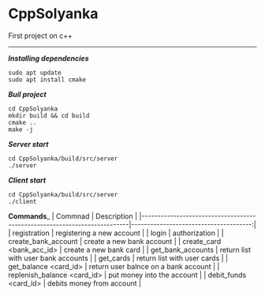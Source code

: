# CppSolyanka
First project on c++

---

___Installing dependencies___
```
sudo apt update
sudo apt install cmake
```

___Buil project___
```
cd CppSolyanka
mkdir build && cd build
cmake ..
make -j
```

___Server start___
```
cd CppSolyanka/build/src/server
./server
```

___Client start___
```
cd CppSolyanka/build/src/server
./client
```
__Commands___
|                                  Commnad                                 |              Description             |
|--------------------------------------------------------------------------|--------------------------------------:|
| registration <login> <name> <sername> <patranimyc> <pasport> <password>  | registering a new account            |
| login <login> <password>                                                 | authorization                        |
| create_bank_account                                                      | create a new bank account            |
| create_card <bank_acc_id>                                                | create a new bank card               |
| get_bank_accounts                                                        | return list with user bank accounts  |
| get_cards                                                                | return list with user cards          |
| get_balance <card_id>                                                    | return user balnce on a bank account |
| replenish_balance <card_id> <sum>                                        | put money into the account           |
| debit_funds <card_id> <sum>                                              | debits money from account            |
</details>
